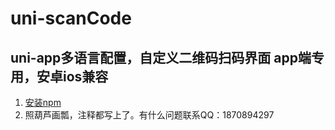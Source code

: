 # uni-scanCode

## uni-app多语言配置，自定义二维码扫码界面 app端专用，安卓ios兼容

1. [安装npm](https://uniapp.dcloud.io/frame?id=npm支持)
2. 照葫芦画瓢，注释都写上了。有什么问题联系QQ：1870894297
